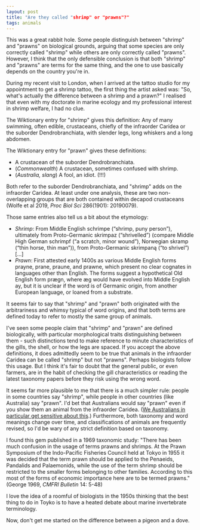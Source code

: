 ```yaml
---
layout: post
title: "Are they called "shrimp" or "prawns"?"
tags: animals
---
```

This was a great rabbit hole. Some people distinguish between "shrimp" and "prawns" on biological grounds, arguing that some species are only correctly called "shrimp" while others are only correctly called "prawns". However, I think that the only defensible conclusion is that both "shrimp" and "prawns" are terms for the same thing, and the one to use basically depends on the country you're in.

During my recent visit to London, when I arrived at the tattoo studio for my appointment to get a shrimp tattoo, the first thing the artist asked was: "So, what's actually the difference between a shrimp and a prawn?" I realised that even with my doctorate in marine ecology and my professional interest in shrimp welfare, I had no clue.

The Wiktionary entry for "shrimp" gives this definition: Any of many swimming, often edible, crustaceans, chiefly of the infraorder Caridea or the suborder Dendrobranchiata, with slender legs, long whiskers and a long abdomen.

The Wiktionary entry for "prawn" gives these definitions:
- A crustacean of the suborder Dendrobranchiata.
- (*Commonwealth*) A crustacean, sometimes confused with shrimp.
- (*Australia, slang*) A fool, an idiot. (!!!)

Both refer to the suborder Dendrobranchiata, and "shrimp" adds on the infraorder Caridea. At least under one analysis, these are two non-overlapping groups that are both contained within decapod crustaceans (Wolfe et al 2019, *Proc Biol Sci* 286(1901): 20190079).

Those same entries also tell us a bit about the etymology:
- *Shrimp*: From Middle English schrimpe (“shrimp, puny person”), ultimately from Proto-Germanic skrimpaz (“shrivelled”) (compare Middle High German schrimpf (“a scratch, minor wound”), Norwegian skramp (“thin horse, thin man”)), from Proto-Germanic skrimpaną (“to shrivel”) [...]
- *Prawn*: First attested early 1400s as various Middle English forms prayne, prane, praune, and prawne, which present no clear cognates in languages other than English. The forms suggest a hypothetical Old English form prægn, where æg would have evolved into Middle English ay, but it is unclear if the word is of Germanic origin, from another European language, or loaned from a substrate.

It seems fair to say that "shrimp" and "prawn" both originated with the arbitrariness and whimsy typical of word origins, and that both terms are defined today to refer to mostly the same group of animals.

I've seen some people claim that "shrimp" and "prawn" are defined biologically, with particular morphological traits distinguishing between them - such distinctions tend to make reference to minute characteristics of the gills, the shell, or how the legs are spaced. If you accept the above definitions, it does admittedly seem to be true that animals in the infraorder Caridea can be called "shrimp" but not "prawns". Perhaps biologists follow this usage. But I think it's fair to doubt that the general public, or even farmers, are in the habit of checking the gill characteristics or reading the latest taxonomy papers before they risk using the wrong word.

It seems far more plausible to me that there is a much simpler rule: people in some countries say "shrimp", while people in other countries (like Australia) say "prawn". I'd bet that Australians would say "prawn" even if you show them an animal from the infraorder Caridea. ([We Australians in particular get sensitive about this](https://en.wikipedia.org/wiki/Shrimp_on_the_barbie).) Furthermore, both taxonomy and word meanings change over time, and classifications of animals are frequently revised, so I'd be wary of any strict definition based on taxonomy.

I found this gem published in a 1969 taxonomic study: "There has been much confusion in the usage of terms prawns and shrimps. At the Prawn Symposium of the Indo-Pacific Fisheries Council held at Tokyo in 1955 it was decided that the term prawn should be applied to the Penaeids, Pandalids and Palaemonids, while the use of the term shrimp should be restricted to the smaller forms belonging to other families. According to this most of the forms of economic importance here are to be termed prawns." (George 1969, *CMFRI Bulletin* 14: 5-48)

I love the idea of a roomful of biologists in the 1950s thinking that the best thing to do in Toyko is to have a heated debate about marine invertebrate terminology.

Now, don't get me started on the difference between a pigeon and a dove.
